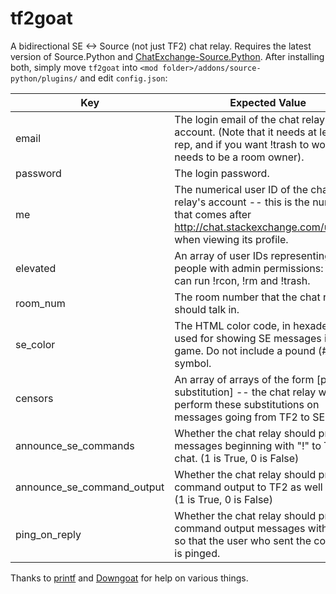# tf2goat

A bidirectional SE <-> Source (not just TF2) chat relay. Requires the latest version of Source.Python and [ChatExchange-Source.Python](https://github.com/quartata/ChatExchange-Source.Python). After installing both, simply move `tf2goat` into `<mod folder>/addons/source-python/plugins/` and edit `config.json`:

| Key                           | Expected Value                                                                                                                                                |
|-------------------------------|---------------------------------------------------------------------------------------------------------------------------------------------------------------|
| email                      	| The login email of the chat relay's account. (Note that it needs at least 20 rep, and if you want !trash to work it needs to be a room owner).             	|
| password                   	| The login password.                                                                                                                                        	|
| me                         	| The numerical user ID of the chat relay's account -- this is the number that comes after http://chat.stackexchange.com/users/... when viewing its profile. 	|
| elevated                   	| An array of user IDs representing people with admin permissions: they can run !rcon, !rm and !trash.                                                       	|
| room_num                   	| The room number that the chat relay should talk in.                                                                                                        	|
| se_color                   	| The HTML color code, in hexadecimal, used for showing SE messages in-game. Do not include a pound (#) symbol.                                              	|
| censors                    	| An array of arrays of the form [pattern, substitution] -- the chat relay will perform these substitutions on messages going from TF2 to SE.                                   	|
| announce_se_commands       	| Whether the chat relay should print SE messages beginning with "!" to TF2 chat. (1 is True, 0 is False)                                                    	|
| announce_se_command_output 	| Whether the chat relay should print command output to TF2 as well as SE. (1 is True, 0 is False)                                                           	|
| ping_on_reply              	| Whether the chat relay should precede command output messages with "@<name>" so that the user who sent the command is pinged.                                    	|

Thanks to [printf](http://github.com/scoliono) and [Downgoat](http://github.com/vihanb) for help on various things.
